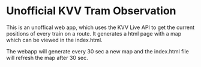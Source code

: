# Unofficial KVV Tram Observation

This is an unoffical web app, which uses the KVV Live API to get the current positions of every train on a route. It generates a html page with a map which can be viewed in the index.html. 

The webapp will generate every 30 sec a new map and the index.html file will refresh the map after 30 sec.